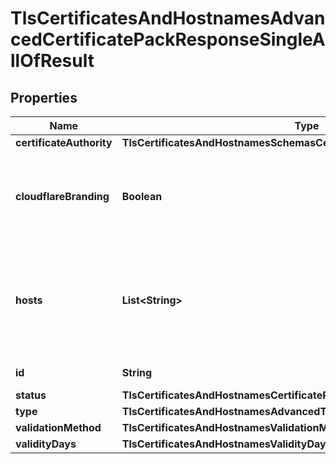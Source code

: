 

# TlsCertificatesAndHostnamesAdvancedCertificatePackResponseSingleAllOfResult


## Properties

| Name | Type | Description | Notes |
|------------ | ------------- | ------------- | -------------|
|**certificateAuthority** | **TlsCertificatesAndHostnamesSchemasCertificateAuthority** |  |  [optional] |
|**cloudflareBranding** | **Boolean** | Whether or not to add Cloudflare Branding for the order.  This will add sni.cloudflaressl.com as the Common Name if set true. |  [optional] |
|**hosts** | **List&lt;String&gt;** | Comma separated list of valid host names for the certificate packs. Must contain the zone apex, may not contain more than 50 hosts, and may not be empty. |  [optional] |
|**id** | **String** | Identifier |  [optional] [readonly] |
|**status** | **TlsCertificatesAndHostnamesCertificatePacksComponentsSchemasStatus** |  |  [optional] |
|**type** | **TlsCertificatesAndHostnamesAdvancedType** |  |  [optional] |
|**validationMethod** | **TlsCertificatesAndHostnamesValidationMethod** |  |  [optional] |
|**validityDays** | **TlsCertificatesAndHostnamesValidityDays** |  |  [optional] |



